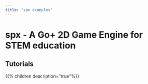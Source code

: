 ```yaml
---
title: "spx examples"
---
```


# spx - A Go+ 2D Game Engine for STEM education

## Tutorials

[comment]: <> (How to run spx tutorials?)

[comment]: <> (* Download Go+ and build it. See https://github.com/goplus/gop#how-to-build.)

[comment]: <> (* Download spx and build it.)

[comment]: <> (    * git clone `git@github.com:goplus/spx.git`)

[comment]: <> (    * cd spx)

[comment]: <> (    * go install -v ./...)

[comment]: <> (* Build tutorials and run.)

[comment]: <> (    * cd tutorial/xxx)

[comment]: <> (    * gop run .)

{{% children description="true"%}}

